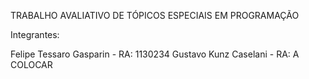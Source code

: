 TRABALHO AVALIATIVO DE TÓPICOS ESPECIAIS EM PROGRAMAÇÃO

Integrantes:

Felipe Tessaro Gasparin - RA: 1130234
Gustavo Kunz Caselani - RA: A COLOCAR
